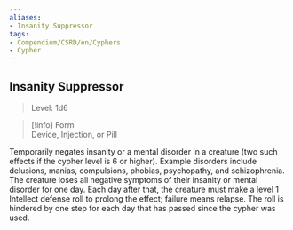 ```yaml
---
aliases:
- Insanity Suppressor
tags:
- Compendium/CSRD/en/Cyphers
- Cypher
---
```


  
## Insanity Suppressor  
>Level: 1d6  
  
>[!info] Form  
>Device, Injection, or Pill
  
Temporarily negates insanity or a mental disorder in a creature (two such effects if the cypher level is 6 or higher). Example disorders include delusions, manias, compulsions, phobias, psychopathy, and schizophrenia. The creature loses all negative symptoms of their insanity or mental disorder for one day. Each day after that, the creature must make a level 1 Intellect defense roll to prolong the effect; failure means relapse. The roll is hindered by one step for each day that has passed since the cypher was used.